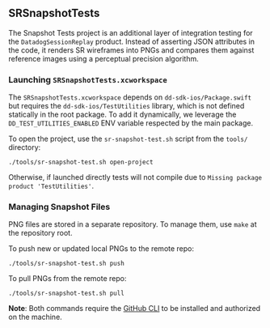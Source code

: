 ## SRSnapshotTests

The Snapshot Tests project is an additional layer of integration testing for the `DatadogSessionReplay` product. Instead of asserting JSON attributes in the code, it renders SR wireframes into PNGs and compares them against reference images using a perceptual precision algorithm.

### Launching `SRSnapshotTests.xcworkspace`

The `SRSnapshotTests.xcworkspace` depends on `dd-sdk-ios/Package.swift` but requires the `dd-sdk-ios/TestUtilities` library, which is not defined statically in the root package. To add it dynamically, we leverage the `DD_TEST_UTILITIES_ENABLED` ENV variable respected by the main package.

To open the project, use the `sr-snapshot-test.sh` script from the `tools/` directory:
```
./tools/sr-snapshot-test.sh open-project
```

Otherwise, if launched directly tests will not compile due to `Missing package product 'TestUtilities'`.

### Managing Snapshot Files

PNG files are stored in a separate repository. To manage them, use `make` at the repository root.

To push new or updated local PNGs to the remote repo:
```
./tools/sr-snapshot-test.sh push
```

To pull PNGs from the remote repo:
```
./tools/sr-snapshot-test.sh pull
```

**Note**: Both commands require the [GitHub CLI](https://cli.github.com/) to be installed and authorized on the machine.
